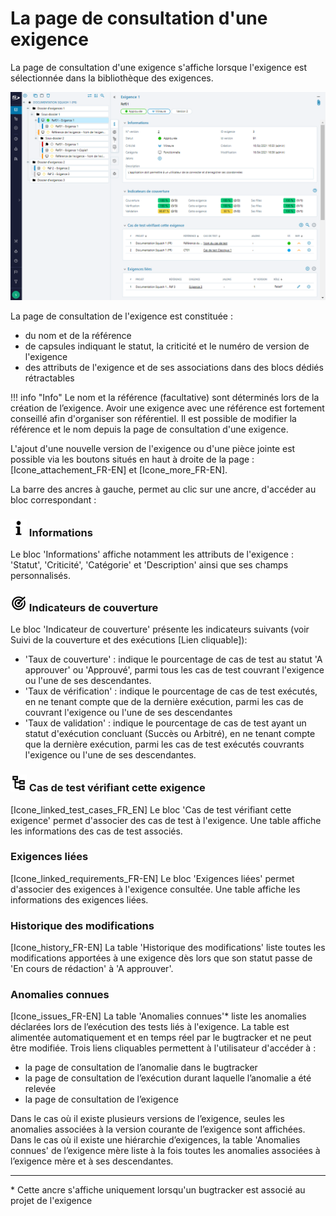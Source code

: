 # La page de consultation d'une exigence

La page de consultation d'une exigence s'affiche lorsque l'exigence est sélectionnée dans la bibliothèque des exigences.

![Page de consultation d'une exigence](resources/consultation_exigence_fr.png)

La page de consultation de l'exigence est constituée :

- du nom et de la référence
- de capsules indiquant le statut, la criticité et le numéro de version de l'exigence
- des attributs de l'exigence et de ses associations dans des blocs dédiés rétractables

!!! info "Info"
	Le nom et la référence (facultative) sont déterminés lors de la création de l’exigence. Avoir une exigence avec une référence est fortement conseillé afin d'organiser son référentiel. Il est possible de modifier la référence et le nom depuis la page de consultation d'une exigence. 

L'ajout d'une nouvelle version de l'exigence ou d'une pièce jointe est possible via les boutons situés en haut à droite de la page : [Icone_attachement_FR-EN] et [Icone_more_FR-EN].

La barre des ancres à gauche, permet au clic sur une ancre, d'accéder au bloc correspondant :

### ![Ancre Informations](resources/icone_information.png) Informations

Le bloc 'Informations' affiche notamment les attributs de l'exigence : 'Statut', 'Criticité', 'Catégorie' et 'Description' ainsi que ses champs personnalisés.

### ![Ancre Indicateur de couverture](resources/icone_coverage_indicators.png) Indicateurs de couverture

Le bloc 'Indicateur de couverture' présente les indicateurs suivants  (voir Suivi de la couverture et des exécutions [Lien cliquable]):

- 'Taux de couverture' : indique le pourcentage de cas de test au statut 'A approuver' ou 'Approuvé', parmi tous les cas de test couvrant l'exigence ou l'une de ses descendantes.
- 'Taux de vérification' : indique le pourcentage de cas de test exécutés, en ne tenant compte que de la dernière exécution, parmi les cas de couvrant l'exigence ou l'une de ses descendantes
- 'Taux de validation' : indique le pourcentage de cas de test ayant un statut d'exécution concluant (Succès ou Arbitré), en ne tenant compte que la dernière exécution, parmi les cas de test exécutés couvrants l'exigence ou l'une de ses descendantes. 

###  ![Ancre Informations](resources/icone_linked_test_cases.png) Cas de test vérifiant cette exigence

[Icone_linked_test_cases_FR_EN] 
Le bloc 'Cas de test vérifiant cette exigence' permet d'associer des cas de test à l'exigence. Une table affiche les informations des cas de test associés.

### Exigences liées

[Icone_linked_requirements_FR-EN] 
Le bloc 'Exigences liées' permet d'associer des exigences à l'exigence consultée. Une table affiche les informations des exigences liées.

### Historique des modifications

[Icone_history_FR-EN] 
La table 'Historique des modifications' liste toutes les modifications apportées à une exigence dès lors que son statut passe de 'En cours de rédaction' à 'A approuver'.

### Anomalies connues

[Icone_issues_FR-EN] 
La table 'Anomalies connues'* liste les anomalies déclarées lors de l’exécution des tests liés à l'exigence. La table est alimentée automatiquement et en temps réel par le bugtracker et ne peut être modifiée.
Trois liens cliquables permettent à l'utilisateur d'accéder à :

- la page de consultation de l’anomalie dans le bugtracker
- la page de consultation de l’exécution durant laquelle l’anomalie a été relevée
- la page de consultation de l’exigence

Dans le cas où il existe plusieurs versions de l’exigence, seules les anomalies associées à la version courante de l’exigence sont affichées.
Dans le cas où il existe une hiérarchie d’exigences, la table 'Anomalies connues' de l’exigence mère liste à la fois toutes les anomalies associées  à l’exigence mère et à ses descendantes.

---
\* Cette ancre s'affiche uniquement lorsqu'un bugtracker est associé au projet de l'exigence

<!--stackedit_data:
eyJoaXN0b3J5IjpbMTIzODUxMTUwNiwtMTMyMjY5NDMwMCwtMj
E0MjMyOTcwOSwxNTcwMTI2NTMwLC0xMDExNzI1MDExLDMyODYy
NzI0LC0xMTY1NTIxODQ1LDg3MjAzOTEwOCwxMDQ4NDQ5NTM5LC
0xNTI4Njg2NiwxNzU5MDg5MTIyLC0xNDgwMzI0NDAwLDIwMzc3
MDcyMzUsLTQxODkxODQ2OCwtMTM3OTQyNjY0NSwtMTMzNzU2Mj
kxMCwtMTk0MzUwMzU4MiwtMTY0MzU5MzUyMSwtMTMwNjM2MjIx
OSwtMTk3OTM0OTc2MF19
-->